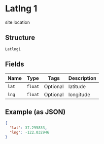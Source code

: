 
# Latlng 1

site location

## Structure

`Latlng1`

## Fields

| Name | Type | Tags | Description |
|  --- | --- | --- | --- |
| `lat` | `float` | Optional | latitude |
| `lng` | `float` | Optional | longitude |

## Example (as JSON)

```json
{
  "lat": 37.295833,
  "lng": -122.032946
}
```

